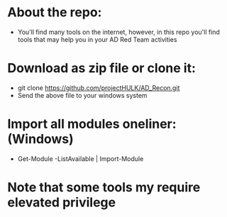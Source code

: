 # About the repo:
* You'll find many tools on the internet, however, in this repo you'll find tools that may help you in your AD Red Team activities

# Download as zip file or clone it:
* git clone https://github.com/projectHULK/AD_Recon.git
* Send the above file to your windows system

# Import all modules oneliner: (Windows)
* Get-Module -ListAvailable | Import-Module

# Note that some tools my require  elevated privilege 
